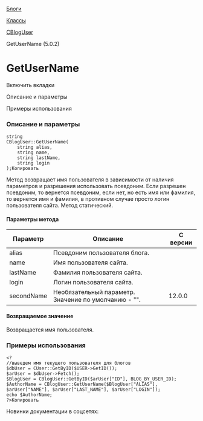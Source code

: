 [Блоги](/api_help/blogs/index.php)

[Классы](/api_help/blogs/classes/index.php)

[CBlogUser](/api_help/blogs/classes/cbloguser/index.php)

GetUserName (5.0.2)

GetUserName
===========

Включить вкладки

Описание и параметры

Примеры использования

### Описание и параметры

```
string
CBlogUser::GetUserName(
	string alias,
	string name,
	string lastName,
	string login
);Копировать
```

Метод возвращает имя пользователя в зависимости от наличия параметров и разрешения использовать псевдоним. Если разрешен псевдоним, то вернется псевдоним, если нет, но есть имя или фамилия, то вернется имя и фамилия, в противном случае просто логин пользователя сайта. Метод статический.

#### Параметры метода

| Параметр | Описание | С версии |
| --- | --- | --- |
| alias | Псевдоним пользователя блога. |  |
| name | Имя пользователя сайта. |  |
| lastName | Фамилия пользователя сайта. |  |
| login | Логин пользователя сайта. |  |
| secondName | Необязательный параметр. Значение по умолчанию - "". | 12.0.0 |

#### Возвращаемое значение

Возвращается имя пользователя.

### Примеры использования

```
<?
//выведем имя текущего пользователя для блогов
$dbUser = CUser::GetByID($USER->GetID());
$arUser = $dbUser->Fetch();
$BlogUser = CBlogUser::GetByID($arUser["ID"], BLOG_BY_USER_ID); 
$AuthorName = CBlogUser::GetUserName($BlogUser["ALIAS"], $arUser["NAME"], $arUser["LAST_NAME"], $arUser["LOGIN"]);
echo $AuthorName;
?>Копировать
```

Новинки документации в соцсетях: